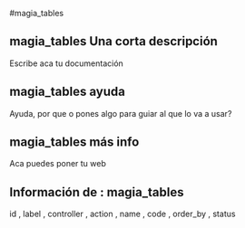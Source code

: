 #magia_tables
## magia_tables Una corta descripción
Escribe aca tu documentación

## magia_tables ayuda
Ayuda, por que o pones algo para guiar al que lo va a usar?

## magia_tables más info
Aca puedes poner tu web

## Información de : magia_tables 
id , 
  label , 
  controller , 
  action , 
  name , 
  code , 
  order_by , 
  status 
  